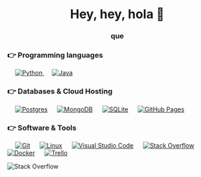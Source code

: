 <!--
**ajotagesr/ajotagesr** is a ✨ _special_ ✨ repository because its `README.md` (this file) appears on your GitHub profile.
-->

<h1 align="center">Hey, hey, hola 👋</h1>
<h3 align="center">que</h3>

### 👉 Programming languages

<p align="left"> 
  &emsp;
  <a href="https://python.org/">
      <img alt="Python" src="https://img.shields.io/badge/Python-FFD43B?style=for-the-badge&logo=python&logoColor=darkgreen"/>
    </a>
  &emsp;
  <a href="https://www.java.com/en/">
      <img alt="Java" src="https://img.shields.io/badge/Java-ED8B00?style=for-the-badge&logo=java&logoColor=white"/>
  </a>
</p>

<!--
### 👉 Frameworks
django, vue, etc
-->

### 👉 Databases & Cloud Hosting
<p align="left">
  &emsp;
    <a href="https://www.sqlite.org/"><img alt="Postgres" src ="https://img.shields.io/badge/postgres-%23316192.svg?style=for-the-badge&logo=postgresql&logoColor=white"/></a>  
  &emsp;
    <a href="https://www.mongodb.com/"><img alt="MongoDB" src ="https://img.shields.io/badge/MongoDB-%234ea94b.svg?style=for-the-badge&logo=mongodb&logoColor=white"/></a>
  &emsp;
    <a href="https://www.sqlite.org/"><img alt="SQLite" src ="https://img.shields.io/badge/SQLite-07405E?style=for-the-badge&logo=sqlite&logoColor=white"/></a>
  &emsp;
    <a href="https://www.github.com"><img alt="GitHub Pages" src="https://img.shields.io/badge/GitHub-100000?style=for-the-badge&logo=github&logoColor=white"></a>
 </p>

 ### 👉 Software & Tools
 
<p>
    &emsp;
      <a href="#"><img alt="Git" src="https://img.shields.io/badge/Git-F05032?style=for-the-badge&logo=git&logoColor=white"></a>
    &emsp;
      <a href="#"><img alt="Linux" src="https://img.shields.io/badge/Linux-FCC624?style=for-the-badge&logo=linux&logoColor=black"></a>
    &emsp;
      <a href="#"><img alt="Visual Studio Code" src="https://img.shields.io/badge/Visual_Studio_Code-0078D4?style=for-the-badge&logo=visual%20studio%20code&logoColor=white"></a>
    &emsp;
    <a href="#"><img alt="Stack Overflow" src="https://img.shields.io/badge/Stack_Overflow-FE7A16?style=for-the-badge&logo=stack-overflow&logoColor=white"></a>
    &emsp;
    <a href="#"><img alt="Docker" src="https://img.shields.io/badge/Docker-2CA5E0?style=for-the-badge&logo=docker&logoColor=white"></a>
    &emsp;
    <a href="#"><img alt="Trello" src="https://img.shields.io/badge/Trello-0052CC?style=for-the-badge&logo=trello&logoColor=white"></a>
    &emsp;
</p>

![Stack Overflow](https://img.shields.io/badge/-Stackoverflow-FE7A16?style=for-the-badge&logo=stack-overflow&logoColor=white)
